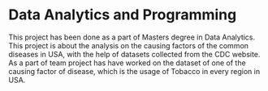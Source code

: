 # Data Analytics and Programming
This project has been done as a part of Masters degree in Data Analytics. This project is about the analysis on the causing factors of the common diseases in USA, with the help of datasets collected from the CDC website. As a part of team project has have worked on the dataset of one of the causing factor of disease, which is the usage of Tobacco in every region in USA. 


